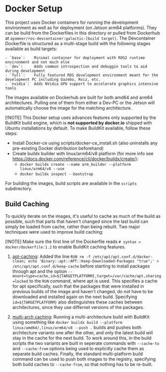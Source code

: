 # Docker Setup

This project uses Docker containers for running the development environment as well as for deployment (on Jetson arm64 platforms). They can be build from the Dockerfiles in this directory or pulled from Dockerhub at `ayomeer/ros-devcontainer:galactic-[build target]`. The Devcontainer Dockerfile is structured as a multi-stage build with the following stages available as build targets:

    - `base`:    Minimal container for deployment with ROS2 runtime environment and not much else
    - `dev`:     Adds common introspection and debuggin tools to aid during development
    - `full`:    Fully featured ROS development environment meant for the development PC including Gazebo, Rviz, etc.
    - `nvidia`:  Adds NVidia GPU support to accelerate graphics intensive tools

The images available on Dockerhub are built for both amd64 and arm64 architectures. Pulling one of them from either a Dev-PC or the Jetson will automatically choose the image for the matching architecture. 

[!NOTE]
This Docker setup uses advances features only supported by the BuildKit build engine, which is **not supported by docker.io** shipped with Ubuntu installations by default. To make BuildKit available, follow these steps:
- Install Docker-ce using scripts/docker-ce_install.sh (also uninstalls any pre-existing Docker distribution beforehand)
- Create buildx builder with linux/arm64/v8 platform (for more info see https://docs.docker.com/reference/cli/docker/buildx/create/):
    - `docker buildx create --name arm_builder --platform linux/arm64/v8 --use`
    - `docker buildx inspect --bootstrap`

 
For building the images, build scripts are available in the `scripts` subdirectory.
      
## Build Caching
To quickly iterate on the images, it's useful to cache as much of the build as possible, such that parts that haven't changed since the last build can simply be loaded from cache, rather than being rebuilt. Two major techniques were used to improve build caching:

[!NOTE]
Make sure the first line of the Dockerfile reads `# syntax = docker/dockerfile:1.2` to enable BuildKit caching features.

1) [apt-caching](https://github.com/moby/buildkit/blob/master/frontend/dockerfile/docs/reference.md#run---mounttypecache):
Added the line `RUN rm -f /etc/apt/apt.conf.d/docker-clean; echo 'Binary::apt::APT::Keep-Downloaded-Packages "true";' > /etc/apt/apt.conf.d/keep-cache` before starting to install packages through apt and the option `--mount=type=cache,id=${TARGETPLATFORM},target=/var/cache/apt,sharing=locked` to the `RUN` command, where apt is used. This specifies a cache for apt specifically, such that the packages that were installed in previous builds of the image and haven't changed, do not have to be downloaded and installed again on the next build. Specifying `id=${TARGETPLATFORM}` also distinguishes these caches between architectures, since they use differnet versions of the packages.


4) [multi-arch caching](https://github.com/docker/buildx/discussions/1382): 
Running a multi-architecture build with BuildKit using something like `docker buildx build --platform linux/amd64/,linux/arm64/v8 --push .` builds and pushes both architecture variants one after the other, and only the latest build will stay in the cache for the next build. To work around this, in the build scripts the two variants are built in seperate commands with `--cache-to` and `--cache-from` options being used to explicitly cache them as separate build caches. Finally, the standard multi-platform build command can be used to push both images to the registry, specifying both build caches to `--cache-from`, so that nothing has to be re-built.

